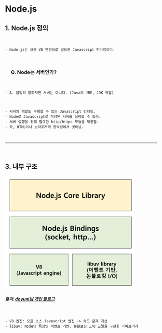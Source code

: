 # Node.js

## 1. Node.js 정의

<br>

    - Node.js는 크롬 V8 엔진으로 빌드된 Javascript 런타임이다.

<br>

### &nbsp;&nbsp;&nbsp;&nbsp; Q. Node는 서버인가? 
 
<br>

    - A. 엄밀히 말하자면 서버는 아니다. (Java의 JRE, JDK 역할)

<br>

    - 서버의 역할도 수행할 수 있는 Javascript 런타임.
    - Node로 Javascript로 작성된 서버를 실행할 수 있음.
    - 서버 실행을 위해 필요한 http/https 모듈을 제공함.
    - 즉, HTML이나 브라우저의 종속성에서 벗어남.


<br>

***

<br>

## 3. 내부 구조

![Node 내부 구조](https://github.com/daldalhada/Express/blob/main/image/1/1-1/Node1.PNG)

##### 출처: <a href="https://velog.io/@doyuni/Node.js-slk4xsf0rq ">doyuni님 개인 블로그</a>

<br>

    - V8 엔진: 오픈 소스 Javascript 엔진 -> 속도 문제 개선
    - libuv: Node의 특성인 이벤트 기반, 논블로킹 I/O 모델을 구현한 라이브러리


<br>






